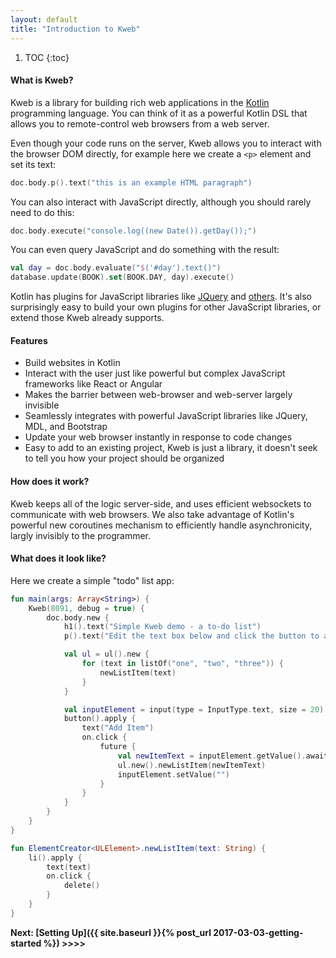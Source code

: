 ```yaml
---
layout: default
title: "Introduction to Kweb"
---
```


1. TOC
{:toc}

#### What is Kweb?

Kweb is a library for building rich web applications in the [Kotlin](http://kotlinlang.org/)
programming language.  You can think of it as a powerful Kotlin DSL that allows you to remote-control
web browsers from a web server.

Even though your code runs on the server, Kweb allows you to interact with the browser DOM directly, for example here 
we create a `<p>` element and set its text:

```kotlin
doc.body.p().text("this is an example HTML paragraph")
```

You can also interact with JavaScript directly, although you should rarely need to do this:

```kotlin
doc.body.execute("console.log((new Date()).getDay());")
```

You can even query JavaScript and do something with the result:

```kotlin
val day = doc.body.evaluate("$('#day').text()")
database.update(BOOK).set(BOOK.DAY, day).execute()
```

Kotlin has plugins for JavaScript libraries like [JQuery](https://jquery.com/) and 
[others](https://github.com/sanity/kweb/tree/master/src/main/kotlin/com/github/kwebio/core/plugins).  It's also 
surprisingly easy to build your own plugins for other JavaScript libraries, or extend those Kweb already
supports.

#### Features
* Build websites in Kotlin
* Interact with the user just like powerful but complex JavaScript frameworks
  like React or Angular
* Makes the barrier between web-browser and web-server largely invisible
* Seamlessly integrates with powerful JavaScript libraries like JQuery, MDL, and Bootstrap
* Update your web browser instantly in response to code changes
* Easy to add to an existing project, Kweb is just a library, it doesn't seek to tell you how your project should
  be organized
  
#### How does it work?
Kweb keeps all of the logic server-side, and uses efficient websockets to communicate with web 
browsers. We also take advantage of Kotlin's powerful new coroutines mechanism to efficiently handle
asynchronicity, largly invisibly to the programmer.

#### What does it look like?

Here we create a simple "todo" list app:

```kotlin
fun main(args: Array<String>) {
    Kweb(8091, debug = true) {
        doc.body.new {
            h1().text("Simple Kweb demo - a to-do list")
            p().text("Edit the text box below and click the button to add the item.  Click an item to remove it.")

            val ul = ul().new {
                for (text in listOf("one", "two", "three")) {
                    newListItem(text)
                }
            }

            val inputElement = input(type = InputType.text, size = 20)
            button().apply {
                text("Add Item")
                on.click {
                    future {
                        val newItemText = inputElement.getValue().await()
                        ul.new().newListItem(newItemText)
                        inputElement.setValue("")
                    }
                }
            }
        }
    }
}

fun ElementCreator<ULElement>.newListItem(text: String) {
    li().apply {
        text(text)
        on.click {
            delete()
        }
    }
}
```
**Next: [Setting Up]({{ site.baseurl }}{% post_url 2017-03-03-getting-started %}) >>>>**
